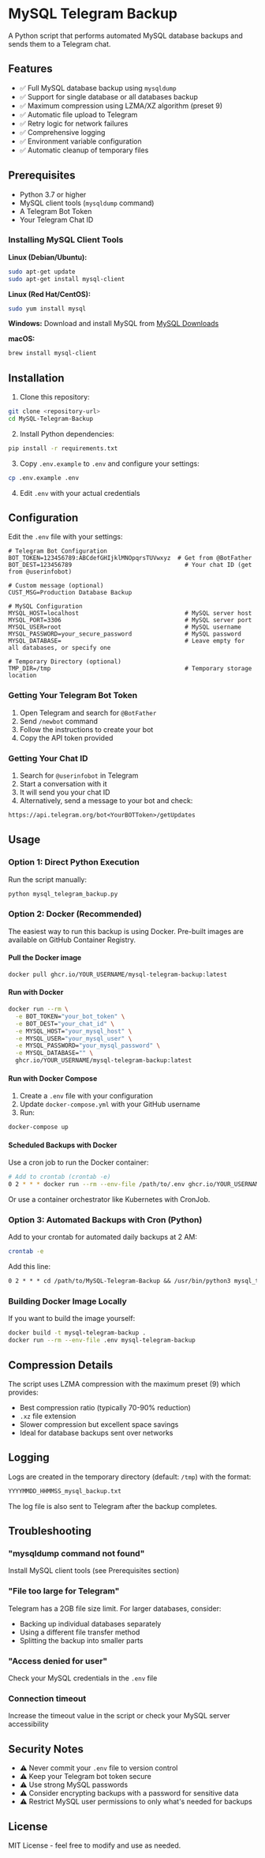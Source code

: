 # MySQL Telegram Backup

A Python script that performs automated MySQL database backups and sends them to a Telegram chat.

## Features

- ✅ Full MySQL database backup using `mysqldump`
- ✅ Support for single database or all databases backup
- ✅ Maximum compression using LZMA/XZ algorithm (preset 9)
- ✅ Automatic file upload to Telegram
- ✅ Retry logic for network failures
- ✅ Comprehensive logging
- ✅ Environment variable configuration
- ✅ Automatic cleanup of temporary files

## Prerequisites

- Python 3.7 or higher
- MySQL client tools (`mysqldump` command)
- A Telegram Bot Token
- Your Telegram Chat ID

### Installing MySQL Client Tools

**Linux (Debian/Ubuntu):**

```bash
sudo apt-get update
sudo apt-get install mysql-client
```

**Linux (Red Hat/CentOS):**

```bash
sudo yum install mysql
```

**Windows:**
Download and install MySQL from [MySQL Downloads](https://dev.mysql.com/downloads/mysql/)

**macOS:**

```bash
brew install mysql-client
```

## Installation

1. Clone this repository:

```bash
git clone <repository-url>
cd MySQL-Telegram-Backup
```

2. Install Python dependencies:

```bash
pip install -r requirements.txt
```

3. Copy `.env.example` to `.env` and configure your settings:

```bash
cp .env.example .env
```

4. Edit `.env` with your actual credentials

## Configuration

Edit the `.env` file with your settings:

```env
# Telegram Bot Configuration
BOT_TOKEN=123456789:ABCdefGHIjklMNOpqrsTUVwxyz  # Get from @BotFather
BOT_DEST=123456789                                # Your chat ID (get from @userinfobot)

# Custom message (optional)
CUST_MSG=Production Database Backup

# MySQL Configuration
MYSQL_HOST=localhost                              # MySQL server host
MYSQL_PORT=3306                                   # MySQL server port
MYSQL_USER=root                                   # MySQL username
MYSQL_PASSWORD=your_secure_password               # MySQL password
MYSQL_DATABASE=                                   # Leave empty for all databases, or specify one

# Temporary Directory (optional)
TMP_DIR=/tmp                                      # Temporary storage location
```

### Getting Your Telegram Bot Token

1. Open Telegram and search for `@BotFather`
2. Send `/newbot` command
3. Follow the instructions to create your bot
4. Copy the API token provided

### Getting Your Chat ID

1. Search for `@userinfobot` in Telegram
2. Start a conversation with it
3. It will send you your chat ID
4. Alternatively, send a message to your bot and check:

```txt
https://api.telegram.org/bot<YourBOTToken>/getUpdates
```

## Usage

### Option 1: Direct Python Execution

Run the script manually:

```bash
python mysql_telegram_backup.py
```

### Option 2: Docker (Recommended)

The easiest way to run this backup is using Docker. Pre-built images are available on GitHub Container Registry.

#### Pull the Docker image

```bash
docker pull ghcr.io/YOUR_USERNAME/mysql-telegram-backup:latest
```

#### Run with Docker

```bash
docker run --rm \
  -e BOT_TOKEN="your_bot_token" \
  -e BOT_DEST="your_chat_id" \
  -e MYSQL_HOST="your_mysql_host" \
  -e MYSQL_USER="your_mysql_user" \
  -e MYSQL_PASSWORD="your_mysql_password" \
  -e MYSQL_DATABASE="" \
  ghcr.io/YOUR_USERNAME/mysql-telegram-backup:latest
```

#### Run with Docker Compose

1. Create a `.env` file with your configuration
2. Update `docker-compose.yml` with your GitHub username
3. Run:

```bash
docker-compose up
```

#### Scheduled Backups with Docker

Use a cron job to run the Docker container:

```bash
# Add to crontab (crontab -e)
0 2 * * * docker run --rm --env-file /path/to/.env ghcr.io/YOUR_USERNAME/mysql-telegram-backup:latest
```

Or use a container orchestrator like Kubernetes with CronJob.

### Option 3: Automated Backups with Cron (Python)

Add to your crontab for automated daily backups at 2 AM:

```bash
crontab -e
```

Add this line:

```txt
0 2 * * * cd /path/to/MySQL-Telegram-Backup && /usr/bin/python3 mysql_telegram_backup.py
```

### Building Docker Image Locally

If you want to build the image yourself:

```bash
docker build -t mysql-telegram-backup .
docker run --rm --env-file .env mysql-telegram-backup
```

## Compression Details

The script uses LZMA compression with the maximum preset (9) which provides:

- Best compression ratio (typically 70-90% reduction)
- `.xz` file extension
- Slower compression but excellent space savings
- Ideal for database backups sent over networks

## Logging

Logs are created in the temporary directory (default: `/tmp`) with the format:

```txt
YYYYMMDD_HHMMSS_mysql_backup.txt
```

The log file is also sent to Telegram after the backup completes.

## Troubleshooting

### "mysqldump command not found"

Install MySQL client tools (see Prerequisites section)

### "File too large for Telegram"

Telegram has a 2GB file size limit. For larger databases, consider:

- Backing up individual databases separately
- Using a different file transfer method
- Splitting the backup into smaller parts

### "Access denied for user"

Check your MySQL credentials in the `.env` file

### Connection timeout

Increase the timeout value in the script or check your MySQL server accessibility

## Security Notes

- ⚠️ Never commit your `.env` file to version control
- ⚠️ Keep your Telegram bot token secure
- ⚠️ Use strong MySQL passwords
- ⚠️ Consider encrypting backups with a password for sensitive data
- ⚠️ Restrict MySQL user permissions to only what's needed for backups

## License

MIT License - feel free to modify and use as needed.
